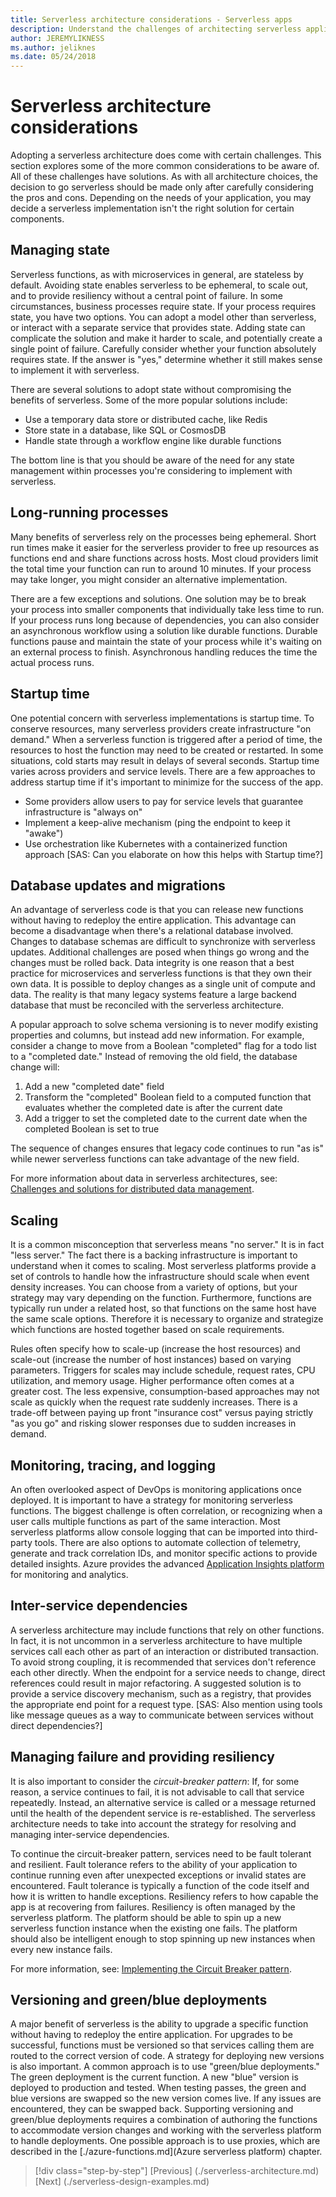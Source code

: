 ```yaml
---
title: Serverless architecture considerations - Serverless apps
description: Understand the challenges of architecting serverless applications, from state management and persistent storage to scale, logging, tracing and diagnostics.
author: JEREMYLIKNESS
ms.author: jeliknes
ms.date: 05/24/2018
---
```

# Serverless architecture considerations

Adopting a serverless architecture does come with certain challenges. This section explores some of the more common considerations to be aware of. All of these challenges have solutions. As with all architecture choices, the decision to go serverless should be made only after carefully considering the pros and cons. Depending on the needs of your application, you may decide a serverless implementation isn't the right solution for certain components.

## Managing state

Serverless functions, as with microservices in general, are stateless by default. Avoiding state enables serverless to be ephemeral, to scale out, and to provide resiliency without a central point of failure. In some circumstances, business processes require state. If your process requires state, you have two options. You can adopt a model other than serverless, or interact with a separate service that provides state. Adding state can complicate the solution and make it harder to scale, and potentially create a single point of failure. Carefully consider whether your function absolutely requires state. If the answer is "yes," determine whether it still makes sense to implement it with serverless.

There are several solutions to adopt state without compromising the benefits of serverless. Some of the more popular solutions include:

* Use a temporary data store or distributed cache, like Redis
* Store state in a database, like SQL or CosmosDB
* Handle state through a workflow engine like durable functions

The bottom line is that you should be aware of the need for any state management within processes you're considering to implement with serverless.

## Long-running processes

Many benefits of serverless rely on the processes being ephemeral. Short run times make it easier for the serverless provider to free up resources as functions end and share functions across hosts. Most cloud providers limit the total time your function can run to around 10 minutes. If your process may take longer, you might consider an alternative implementation.

There are a few exceptions and solutions. One solution may be to break your process into smaller components that individually take less time to run. If your process runs long because of dependencies, you can also consider an asynchronous workflow using a solution like durable functions. Durable functions pause and maintain the state of your process while it's waiting on an external process to finish. Asynchronous handling reduces the time the actual process runs.

## Startup time

One potential concern with serverless implementations is startup time. To conserve resources, many serverless providers create infrastructure "on demand." When a serverless function is triggered after a period of time, the resources to host the function may need to be created or restarted. In some situations, cold starts may result in delays of several seconds. Startup time varies across providers and service levels. There are a few approaches to address startup time if it's important to minimize for the success of the app.

* Some providers allow users to pay for service levels that guarantee infrastructure is "always on"
* Implement a keep-alive mechanism (ping the endpoint to keep it "awake")
* Use orchestration like Kubernetes with a containerized function approach [SAS: Can you elaborate on how this helps with Startup time?]

## Database updates and migrations

An advantage of serverless code is that you can release new functions without having to redeploy the entire application. This advantage can become a disadvantage when there's a relational database involved. Changes to database schemas are difficult to synchronize with serverless updates. Additional challenges are posed when things go wrong and the changes must be rolled back. Data integrity is one reason that a best practice for microservices and serverless functions is that they own their own data. It is possible to deploy changes as a single unit of compute and data. The reality is that many legacy systems feature a large backend database that must be reconciled with the serverless architecture.

A popular approach to solve schema versioning is to never modify existing properties and columns, but instead add new information. For example, consider a change to move from a Boolean "completed" flag for a todo list to a "completed date." Instead of removing the old field, the database change will:

1. Add a new "completed date" field
1. Transform the "completed" Boolean field to a computed function that evaluates whether the completed date is after the current date
1. Add a trigger to set the completed date to the current date when the completed Boolean is set to true

The sequence of changes ensures that legacy code continues to run "as is" while newer serverless functions can take advantage of the new field.

For more information about data in serverless architectures, see: [Challenges and solutions for distributed data management](../microservices-architecture/architect-microservice-container-applications/distributed-data-management.md).

## Scaling

It is a common misconception that serverless means "no server." It is in fact "less server." The fact there is a backing infrastructure is important to understand when it comes to scaling. Most serverless platforms provide a set of controls to handle how the infrastructure should scale when event density increases. You can choose from a variety of options, but your strategy may vary depending on the function. Furthermore, functions are typically run under a related host, so that functions on the same host have the same scale options. Therefore it is necessary to organize and strategize which functions are hosted together based on scale requirements.

Rules often specify how to scale-up (increase the host resources) and scale-out (increase the number of host instances) based on varying parameters. Triggers for scales may include schedule, request rates, CPU utilization, and memory usage. Higher performance often comes at a greater cost. The less expensive, consumption-based approaches may not scale as quickly when the request rate suddenly increases. There is a trade-off between paying up front "insurance cost" versus paying strictly "as you go" and risking slower responses due to sudden increases in demand.

## Monitoring, tracing, and logging

An often overlooked aspect of DevOps is monitoring applications once deployed. It is important to have a strategy for monitoring serverless functions. The biggest challenge is often correlation, or recognizing when a user calls multiple functions as part of the same interaction. Most serverless platforms allow console logging that can be imported into third-party tools. There are also options to automate collection of telemetry, generate and track correlation IDs, and monitor specific actions to provide detailed insights. Azure provides the advanced [Application Insights platform](/azure/azure-functions/functions-monitoring) for monitoring and analytics.

## Inter-service dependencies

A serverless architecture may include functions that rely on other functions. In fact, it is not uncommon in a serverless architecture to have multiple services call each other as part of an interaction or distributed transaction. To avoid strong coupling, it is recommended that services don't reference each other directly. When the endpoint for a service needs to change, direct references could result in major refactoring. A suggested solution is to provide a service discovery mechanism, such as a registry, that provides the appropriate end point for a request type. [SAS: Also mention using tools like message queues as a way to communicate between services without direct dependencies?]

## Managing failure and providing resiliency

It is also important to consider the *circuit-breaker pattern*: If, for some reason, a service continues to fail, it is not advisable to call that service repeatedly. Instead, an alternative service is called or a message returned until the health of the dependent service is re-established. The serverless architecture needs to take into account the strategy for resolving and managing inter-service dependencies.

To continue the circuit-breaker pattern, services need to be fault tolerant and resilient. Fault tolerance refers to the ability of your application to continue running even after unexpected exceptions or invalid states are encountered. Fault tolerance is typically a function of the code itself and how it is written to handle exceptions. Resiliency refers to how capable the app is at recovering from failures. Resiliency is often managed by the serverless platform. The platform should be able to spin up a new serverless function instance when the existing one fails. The platform should also be intelligent enough to stop spinning up new instances when every new instance fails.

For more information, see: [Implementing the Circuit Breaker pattern](../microservices-architecture/implement-resilient-applications/implement-circuit-breaker-pattern.md).

## Versioning and green/blue deployments

A major benefit of serverless is the ability to upgrade a specific function without having to redeploy the entire application. For upgrades to be successful, functions must be versioned so that services calling them are routed to the correct version of code. A strategy for deploying new versions is also important. A common approach is to use "green/blue deployments." The green deployment is the current function. A new "blue" version is deployed to production and tested. When testing passes, the green and blue versions are swapped so the new version comes live. If any issues are encountered, they can be swapped back. Supporting versioning and green/blue deployments requires a combination of authoring the functions to accommodate version changes and working with the serverless platform to handle deployments. One possible approach is to use proxies, which are described in the [./azure-functions.md](Azure serverless platform) chapter.

>[!div class="step-by-step"]
[Previous] (./serverless-architecture.md)
[Next] (./serverless-design-examples.md)